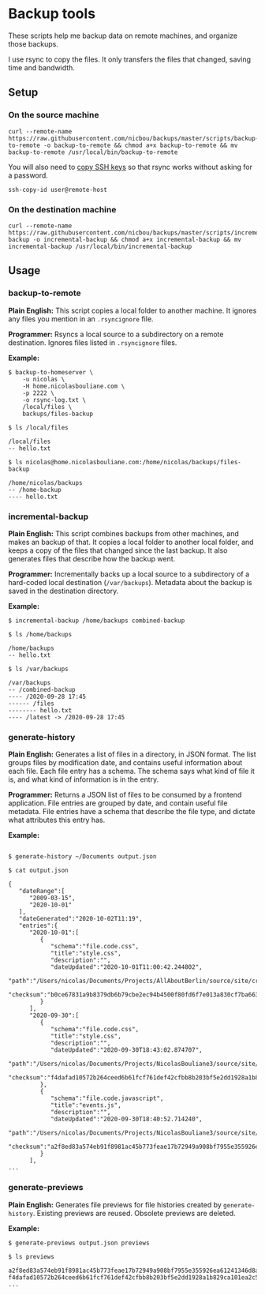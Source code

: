 # Backup tools

These scripts help me backup data on remote machines, and organize those backups.

I use rsync to copy the files. It only transfers the files that changed, saving time and bandwidth.

## Setup

### On the source machine
```
curl --remote-name https://raw.githubusercontent.com/nicbou/backups/master/scripts/backup-to-remote -o backup-to-remote && chmod a+x backup-to-remote && mv backup-to-remote /usr/local/bin/backup-to-remote
```

You will also need to [copy SSH keys](https://www.digitalocean.com/community/tutorials/how-to-set-up-ssh-keys-2) so that rsync works without asking for a password.

```
ssh-copy-id user@remote-host
```

### On the destination machine
```
curl --remote-name https://raw.githubusercontent.com/nicbou/backups/master/scripts/incremental-backup -o incremental-backup && chmod a+x incremental-backup && mv incremental-backup /usr/local/bin/incremental-backup
```

## Usage

### backup-to-remote

**Plain English:** This script copies a local folder to another machine. It ignores any files you mention in an `.rsyncignore` file.

**Programmer:** Rsyncs a local source to a subdirectory on a remote destination. Ignores files listed in `.rsyncignore` files.

**Example:**

```
$ backup-to-homeserver \
    -u nicolas \
    -H home.nicolasbouliane.com \
    -p 2222 \
    -o rsync-log.txt \
    /local/files \
    backups/files-backup

$ ls /local/files

/local/files
-- hello.txt

$ ls nicolas@home.nicolasbouliane.com:/home/nicolas/backups/files-backup

/home/nicolas/backups
-- /home-backup
---- hello.txt
```

### incremental-backup

**Plain English:** This script combines backups from other machines, and makes an backup of that. It copies a local folder to another local folder, and keeps a copy of the files that changed since the last backup. It also generates files that describe how the backup went.

**Programmer:** Incrementally backs up a local source to a subdirectory of a hard-coded local destination (`/var/backups`). Metadata about the backup is saved in the destination directory.

**Example:**

```
$ incremental-backup /home/backups combined-backup

$ ls /home/backups

/home/backups
-- hello.txt

$ ls /var/backups

/var/backups
-- /combined-backup
---- /2020-09-28 17:45
------ /files
-------- hello.txt
---- /latest -> /2020-09-28 17:45
```

### generate-history

**Plain English:** Generates a list of files in a directory, in JSON format. The list groups files by modification date, and contains useful information about each file. Each file entry has a schema. The schema says what kind of file it is, and what kind of information is in the entry.

**Programmer:** Returns a JSON list of files to be consumed by a frontend application. File entries are grouped by date, and contain useful file metadata. File entries have a schema that describe the file type, and dictate what attributes this entry has.

**Example:**

```

$ generate-history ~/Documents output.json

$ cat output.json

{
   "dateRange":[
      "2009-03-15",
      "2020-10-01"
   ],
   "dateGenerated":"2020-10-02T11:19",
   "entries":{
      "2020-10-01":[
         {
            "schema":"file.code.css",
            "title":"style.css",
            "description":"",
            "dateUpdated":"2020-10-01T11:00:42.244802",
            "path":"/Users/nicolas/Documents/Projects/AllAboutBerlin/source/site/craft/templates/css/style.css",
            "checksum":"b0ce67831a9b8379db6b79cbe2ec94b4500f80fd6f7e013a830cf7ba663e413f3e466ed5417f558d48d6760d13e7fe2af07c7ad59a25cadde7bd7c681726023d"
         }
      ],
      "2020-09-30":[
         {
            "schema":"file.code.css",
            "title":"style.css",
            "description":"",
            "dateUpdated":"2020-09-30T18:43:02.874707",
            "path":"/Users/nicolas/Documents/Projects/NicolasBouliane3/source/site/static/css/style.css",
            "checksum":"f4dafad10572b264ceed6b61fcf761def42cfbb8b203bf5e2dd1928a1b829ca101ea2c548e30c38b81e4b4a1b4679df4a3d561e77829e21b4ac0f4b208b16e9c"
         },
         {
            "schema":"file.code.javascript",
            "title":"events.js",
            "description":"",
            "dateUpdated":"2020-09-30T18:40:52.714240",
            "path":"/Users/nicolas/Documents/Projects/NicolasBouliane3/source/site/static/js/events.js",
            "checksum":"a2f8ed83a574eb91f8981ac45b773feae17b72949a908bf7955e355926ea61241346d8af7747027cc164d6e838426b073089bbb9be2c5acf5db4c5e4bd0cd1c0"
         }
      ],
...
```

### generate-previews

**Plain English:** Generates file previews for file histories created by `generate-history`. Existing previews are reused. Obsolete previews are deleted.

**Example:**

```
$ generate-previews output.json previews

$ ls previews

a2f8ed83a574eb91f8981ac45b773feae17b72949a908bf7955e355926ea61241346d8af7747027cc164d6e838426b073089bbb9be2c5acf5db4c5e4bd0cd1c0.jpg
f4dafad10572b264ceed6b61fcf761def42cfbb8b203bf5e2dd1928a1b829ca101ea2c548e30c38b81e4b4a1b4679df4a3d561e77829e21b4ac0f4b208b16e9c.mp3
...
```
